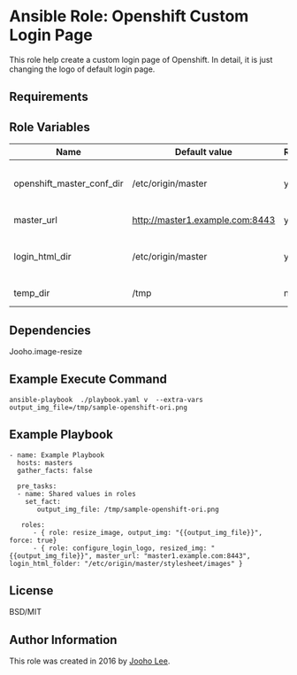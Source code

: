 Ansible Role: Openshift Custom Login Page
=========

This role help create a custom login page of Openshift.
In detail, it is just changing the logo of default login page.

Requirements
------------


Role Variables
--------------

| Name                      | Default value                         |        Requird       | Description                                                                 |
|---------------------------|---------------------------------------|----------------------|-----------------------------------------------------------------------------|
| openshift_master_conf_dir | /etc/origin/master                    |         yes          | Where openshift configuation dir is                                         |
| master_url                | http://master1.example.com:8443       |         yes          | API Server URL                                                              |
| login_html_dir            | /etc/origin/master                    |         yes          | Where new login html page will locate                                       |
| temp_dir                  | /tmp                                  |         no           | Temp directory                                                              |


Dependencies
------------

Jooho.image-resize 

Example Execute Command
-----------------------
```
ansible-playbook  ./playbook.yaml v  --extra-vars output_img_file=/tmp/sample-openshift-ori.png
```


Example Playbook
----------------
~~~
- name: Example Playbook
  hosts: masters
  gather_facts: false
  
  pre_tasks:
  - name: Shared values in roles
    set_fact:
       output_img_file: /tmp/sample-openshift-ori.png

   roles:
      - { role: resize_image, output_img: "{{output_img_file}}", force: true}
      - { role: configure_login_logo, resized_img: "{{output_img_file}}", master_url: "master1.example.com:8443", login_html_folder: "/etc/origin/master/stylesheet/images" }

~~~

License
-------

BSD/MIT

Author Information
------------------

This role was created in 2016 by [Jooho Lee](http://github.com/jooho).

